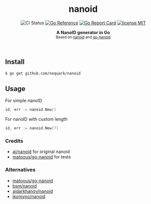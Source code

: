 <h1 align='center'>nanoid</h1>
<p align="center">
  <img src="https://github.com/noquark/nanoid/actions/workflows/test.yml/badge.svg" alt="CI Status">
  <a href="https://pkg.go.dev/github.com/noquark/nanoid"><img src="https://pkg.go.dev/badge/github.com/noquark/nanoid.svg" alt="Go Reference"></a>
  <a href="https://goreportcard.com/badge/github.com/noquark/nanoid"><img src="https://goreportcard.com/badge/github.com/noquark/nanoid" alt="Go Report Card"></a>
  <a href="https://github.com/noquark/nanoid/blob/master/LICENSE"><img src="https://img.shields.io/github/license/noquark/nanoid" alt="license MIT"></a>
</p>
<p align="center">
  <b>A NanoID generator in Go</b><br/>
  <sub>Based on <a href="https://github.com/ai/nanoid">nanoid</a> and <a href="https://github.com/matoous/go-nanoid">go-nanoid</a></sub>
</p>
<br />

## Install

```bash
$ go get github.com/noquark/nanoid
```

## Usage

For simple nanoID

```go
id, err := nanoid.New()
```

For nanoID with custom length

```go
id, err := nanoid.New(7)
```

### Credits

- [ai/nanoid](https://github.com/ai/nanoid) for original nanoid
- [matoous/go-nanoid](https://github.com/matoous/go-nanoid) for tests

### Alternatives

- [matoous/go-nanoid](https://github.com/matoous/go-nanoid)
- [bsm/nanoid](https://github.com/bsm/nanoid)
- [aidarkhanov/nanoid](https://github.com/aidarkhanov/nanoid)
- [jkomyno/nanoid](https://github.com/jkomyno/nanoid)
